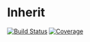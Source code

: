 # Inherit

[![Build Status](https://github.com/mind6/Inherit.jl/actions/workflows/CI.yml/badge.svg?branch=main)](https://github.com/mind6/Inherit.jl/actions/workflows/CI.yml?query=branch%3Amain)
[![Coverage](https://codecov.io/gh/mind6/Inherit.jl/branch/main/graph/badge.svg)](https://codecov.io/gh/mind6/Inherit.jl)

